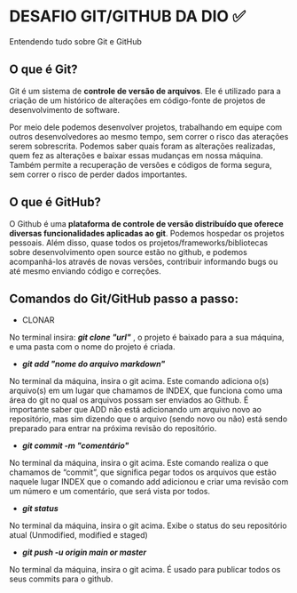 # DESAFIO GIT/GITHUB DA DIO  ✅
Entendendo tudo sobre Git e GitHub

## O que é Git? 

Git é um sistema de **controle de versão de arquivos**. Ele é utilizado para a criação de um histórico de alterações em código-fonte de projetos de desenvolvimento de software. 

Por meio dele podemos desenvolver projetos, trabalhando em equipe com outros desenvolvedores ao mesmo tempo, sem correr o risco das aterações serem sobrescrita. Podemos saber quais foram as alterações realizadas, quem fez as alterações e baixar essas mudanças em nossa máquina. Também permite a recuperação de versões e códigos de forma segura, sem correr o risco de perder dados importantes.

## O que é GitHub?

O Github é uma **plataforma de controle de versão distribuído que oferece diversas funcionalidades aplicadas ao git**.  Podemos hospedar os projetos pessoais. Além disso, quase todos os projetos/frameworks/bibliotecas sobre desenvolvimento open source estão no github, e podemos acompanhá-los através de novas versões, contribuir informando bugs ou até mesmo enviando código e correções. 

## Comandos do Git/GitHub passo a passo:

- CLONAR  

No terminal insira: _**git clone "url"**_ , o projeto é baixado para a sua máquina, e uma pasta com o nome do projeto é criada.

- _**git add "nome do arquivo markdown"**_ 

 No terminal da máquina, insira o git acima. Este comando adiciona o(s) arquivo(s) em um lugar que chamamos de INDEX, que funciona como uma área do git no qual os arquivos possam ser enviados ao Github. É importante saber que ADD não está adicionando um arquivo novo ao repositório, mas sim dizendo que o arquivo (sendo novo ou não) está sendo preparado para entrar na próxima revisão do repositório.

- _**git commit -m "comentário"**_

 No terminal da máquina, insira o git acima. Este comando realiza o que chamamos de “commit”, que significa pegar todos os arquivos que estão naquele lugar INDEX que o comando add adicionou e criar uma revisão com um número e um comentário, que será vista por todos.

 - _**git status**_ 

 No terminal da máquina, insira o git acima. Exibe o status do seu repositório atual (Unmodified, modified e staged)

- _**git push -u origin main or master**_

No terminal da máquina, insira o git acima. É usado para publicar todos os seus commits para o github. 
